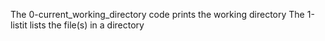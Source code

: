 The 0-current_working_directory code prints the working directory
The 1-listit lists the file(s) in a directory
